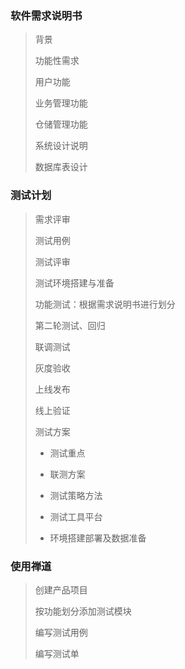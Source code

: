 ### 软件需求说明书

> 背景
>
> 功能性需求
>
> 用户功能
>
> 业务管理功能
>
> 仓储管理功能
>
> 系统设计说明
>
> 数据库表设计



### 测试计划

> 需求评审
>
> 测试用例
>
> 测试评审
>
> 测试环境搭建与准备
>
> 功能测试：根据需求说明书进行划分
>
> 第二轮测试、回归
>
> 联调测试
>
> 灰度验收
>
> 上线发布
>
> 线上验证
>
> 测试方案
>
> - 测试重点
>
> - 联测方案
>
> - 测试策略方法
>
> - 测试工具平台
>
> - 环境搭建部署及数据准备



### 使用禅道

> 创建产品项目
>
> 按功能划分添加测试模块
>
> 编写测试用例
>
> 编写测试单



